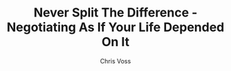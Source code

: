 ---
title: "Never Split The Difference - Negotiating As If Your Life Depended On It"
author: "Chris Voss"
readingDate: 2025-02-10
rating: 5
--- 